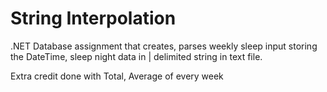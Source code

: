 # String Interpolation #

.NET Database assignment that creates, parses weekly sleep input storing the DateTime, 
sleep night data in | delimited string in text file.

Extra credit done with Total, Average of every week
